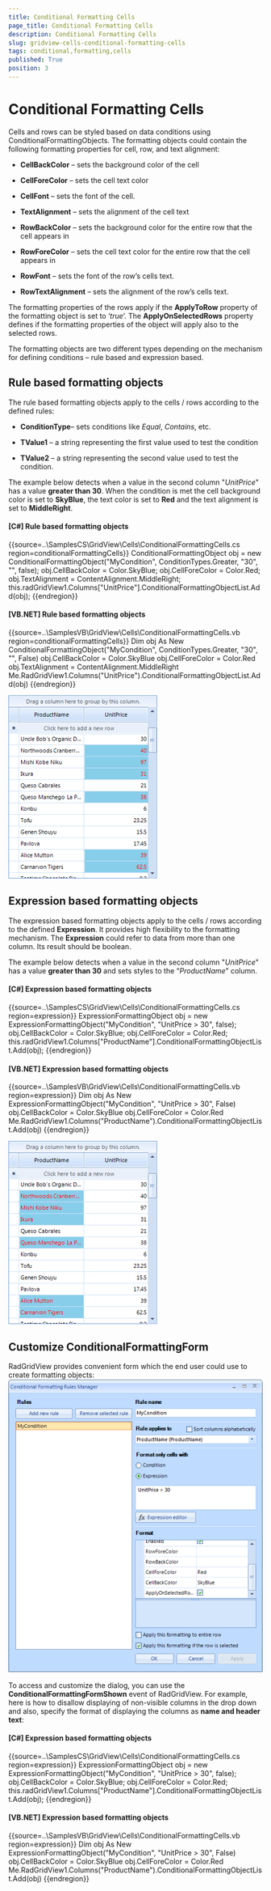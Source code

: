 ```yaml
---
title: Conditional Formatting Cells
page_title: Conditional Formatting Cells
description: Conditional Formatting Cells
slug: gridview-cells-conditional-formatting-cells
tags: conditional,formatting,cells
published: True
position: 3
---
```


# Conditional Formatting Cells



Cells and rows can be styled based on data conditions using ConditionalFormattingObjects.
        The formatting objects could contain the following formatting properties for cell, row, and text alignment:
      

* __CellBackColor__  – sets the background color of the cell
          

* __CellForeColor__  – sets the cell text color
          

* __CellFont__ – sets the font of the cell.
          

* __TextAlignment__ – sets the alignment of the cell text
          

* __RowBackColor__ – sets the background color for the entire row that the cell appears in
          

* __RowForeColor__ – sets the cell text  color for the entire row that the cell appears in
          

* __RowFont__ – sets the font of the row’s cells text.
          

* __RowTextAlignment__ – sets the alignment of the row’s cells text.
          

The formatting properties of the rows apply if the __ApplyToRow__ property
        of the formatting object is set to ‘*true*’.
        The __ApplyOnSelectedRows__ property defines if the formatting properties
        of the object will apply also to the selected rows.
      

The formatting objects are two different types depending on the mechanism for defining conditions
        – rule based and expression based.
      

## Rule based formatting objects

The rule based formatting objects apply to the cells / rows according to the defined rules:

* __ConditionType__– sets conditions like *Equal*,
              *Contains*, etc.
            

* __TValue1__ – a string representing the first value used to test the condition
            

* __TValue2__ – a string representing the second value used to test the condition.
            

The example below detects when a value in the second column
          "*UnitPrice*" has a value __greater than 30__.
          When the condition is met the cell background color is set to __SkyBlue__,
          the text color is set to __Red__ and the text alignment is set to
          __MiddleRight__.
        

#### __[C#] Rule based formatting objects__

{{source=..\SamplesCS\GridView\Cells\ConditionalFormattingCells.cs region=conditionalFormattingCells}}
	            ConditionalFormattingObject obj = new ConditionalFormattingObject("MyCondition", ConditionTypes.Greater, "30", "", false);
	            obj.CellBackColor = Color.SkyBlue;
	            obj.CellForeColor = Color.Red;
	            obj.TextAlignment = ContentAlignment.MiddleRight;
	            this.radGridView1.Columns["UnitPrice"].ConditionalFormattingObjectList.Add(obj);
	{{endregion}}



#### __[VB.NET] Rule based formatting objects__

{{source=..\SamplesVB\GridView\Cells\ConditionalFormattingCells.vb region=conditionalFormattingCells}}
	        Dim obj As New ConditionalFormattingObject("MyCondition", ConditionTypes.Greater, "30", "", False)
	        obj.CellBackColor = Color.SkyBlue
	        obj.CellForeColor = Color.Red
	        obj.TextAlignment = ContentAlignment.MiddleRight
	        Me.RadGridView1.Columns("UnitPrice").ConditionalFormattingObjectList.Add(obj)
	{{endregion}}

![gridview-cells-conditional-formatting-cells 001](images/gridview-cells-conditional-formatting-cells001.png)

## Expression based formatting objects

The expression based formatting objects apply to the cells / rows according to the
          defined __Expression__. It provides high flexibility to the
          formatting mechanism. The __Expression__ could refer to data
          from more than one column. Its result should be boolean.
        

The example below detects when a value in the second column "*UnitPrice*"
          has a value __greater than 30__ and sets styles to the “*ProductName*” column.
        

#### __[C#] Expression based formatting objects__

{{source=..\SamplesCS\GridView\Cells\ConditionalFormattingCells.cs region=expression}}
	            ExpressionFormattingObject obj = new ExpressionFormattingObject("MyCondition", "UnitPrice > 30", false);
	            obj.CellBackColor = Color.SkyBlue;
	            obj.CellForeColor = Color.Red;
	            this.radGridView1.Columns["ProductName"].ConditionalFormattingObjectList.Add(obj);
	{{endregion}}



#### __[VB.NET] Expression based formatting objects__

{{source=..\SamplesVB\GridView\Cells\ConditionalFormattingCells.vb region=expression}}
	        Dim obj As New ExpressionFormattingObject("MyCondition", "UnitPrice > 30", False)
	        obj.CellBackColor = Color.SkyBlue
	        obj.CellForeColor = Color.Red
	        Me.RadGridView1.Columns("ProductName").ConditionalFormattingObjectList.Add(obj)
	{{endregion}}

![gridview-cells-conditional-formatting-cells 002](images/gridview-cells-conditional-formatting-cells002.png)

## Customize ConditionalFormattingForm

RadGridView provides convenient form which the end user could use to create formatting objects:![gridview-cells-conditional-formatting-cells 003](images/gridview-cells-conditional-formatting-cells003.png)

To access and customize the dialog, you can use the  __ConditionalFormattingFormShown__ event of RadGridView. For example, here is
          how to disallow displaying of non-visible columns in the drop down and also, specify the format of displaying the columns as  __name and header text__:
        

#### __[C#] Expression based formatting objects__

{{source=..\SamplesCS\GridView\Cells\ConditionalFormattingCells.cs region=expression}}
	            ExpressionFormattingObject obj = new ExpressionFormattingObject("MyCondition", "UnitPrice > 30", false);
	            obj.CellBackColor = Color.SkyBlue;
	            obj.CellForeColor = Color.Red;
	            this.radGridView1.Columns["ProductName"].ConditionalFormattingObjectList.Add(obj);
	{{endregion}}



#### __[VB.NET] Expression based formatting objects__

{{source=..\SamplesVB\GridView\Cells\ConditionalFormattingCells.vb region=expression}}
	        Dim obj As New ExpressionFormattingObject("MyCondition", "UnitPrice > 30", False)
	        obj.CellBackColor = Color.SkyBlue
	        obj.CellForeColor = Color.Red
	        Me.RadGridView1.Columns("ProductName").ConditionalFormattingObjectList.Add(obj)
	{{endregion}}



